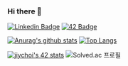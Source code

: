 ### Hi there 👋
[![Linkedin Badge](https://img.shields.io/badge/-Linkedin-eccf25?logo=linkedin&style=flat-square)](https://www.linkedin.com/in/ji-yoon-choi-252920201/)
[![42 Badge](https://img.shields.io/badge/-42%20Profile-BB0A1E?logo=42&style=flat-square)](https://profile.intra.42.fr/users/jiychoi)

[![Anurag's github stats](https://github-readme-stats.vercel.app/api?username=chichoon&show_icons=true&theme=kacho_ga)](https://github.com/anuraghazra/github-readme-stats) [![Top Langs](https://github-readme-stats.vercel.app/api/top-langs/?username=chichoon&layout=compact&exclude_repo=study,pythonpiscine&langs_count=10)](https://github.com/anuraghazra/github-readme-stats) 

[![jiychoi's 42 stats](https://badge42.vercel.app/api/v2/cl1lstjzv005609mr1ulwwrwi/stats?cursusId=21&coalitionId=88)](https://github.com/JaeSeoKim/badge42) ![Solved.ac 프로필](http://mazassumnida.wtf/api/v2/generate_badge?boj=chichoon)

<!--
**chichoon/chichoon** is a ✨ _special_ ✨ repository because its `README.md` (this file) appears on your GitHub profile.

Here are some ideas to get you started:

- 🔭 I’m currently working on ...
- 🌱 I’m currently learning ...
- 👯 I’m looking to collaborate on ...
- 🤔 I’m looking for help with ...
- 💬 Ask me about ...
- 📫 How to reach me: ...
- 😄 Pronouns: ...
- ⚡ Fun fact: ...
-->

